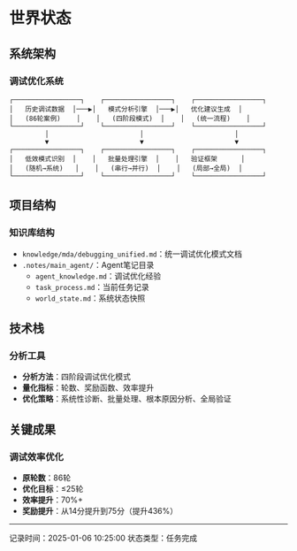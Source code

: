 # 世界状态

## 系统架构
### 调试优化系统
```
┌─────────────────┐    ┌─────────────────┐    ┌─────────────────┐
│   历史调试数据  │───▶│   模式分析引擎  │───▶│   优化建议生成  │
│   (86轮案例)    │    │   (四阶段模式)  │    │   (统一流程)    │
└─────────────────┘    └─────────────────┘    └─────────────────┘
         │                       │                       │
         ▼                       ▼                       ▼
┌─────────────────┐    ┌─────────────────┐    ┌─────────────────┐
│   低效模式识别  │    │   批量处理引擎  │    │   验证框架      │
│   (随机→系统)   │    │   (串行→并行)  │    │   (局部→全局)  │
└─────────────────┘    └─────────────────┘    └─────────────────┘
```

## 项目结构
### 知识库结构
- `knowledge/mda/debugging_unified.md`：统一调试优化模式文档
- `.notes/main_agent/`：Agent笔记目录
  - `agent_knowledge.md`：调试优化经验
  - `task_process.md`：当前任务记录
  - `world_state.md`：系统状态快照

## 技术栈
### 分析工具
- **分析方法**：四阶段调试优化模式
- **量化指标**：轮数、奖励函数、效率提升
- **优化策略**：系统性诊断、批量处理、根本原因分析、全局验证

## 关键成果
### 调试效率优化
- **原轮数**：86轮
- **优化目标**：≤25轮
- **效率提升**：70%+
- **奖励提升**：从14分提升到75分（提升436%）

---
记录时间：2025-01-06 10:25:00
状态类型：任务完成